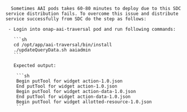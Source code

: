 	  Sometimes AAI pods takes 60-80 minutes to deploy due to this SDC service distribution fails. To overcome this issue and distribute service successfully from SDC do the step as follows:

	 - Login into onap-aai-traversal pod and run following commands:
		
       ```sh
       cd /opt/app/aai-traversal/bin/install 
	   ./updateQueryData.sh aaiadmin
	   ```
	   
	   Expected output:
	    
		```sh
		Begin putTool for widget action-1.0.json
		End putTool for widget action-1.0.json
		Begin putTool for widget action-data-1.0.json
		End putTool for widget action-data-1.0.json
		Begin putTool for widget allotted-resource-1.0.json
		```
